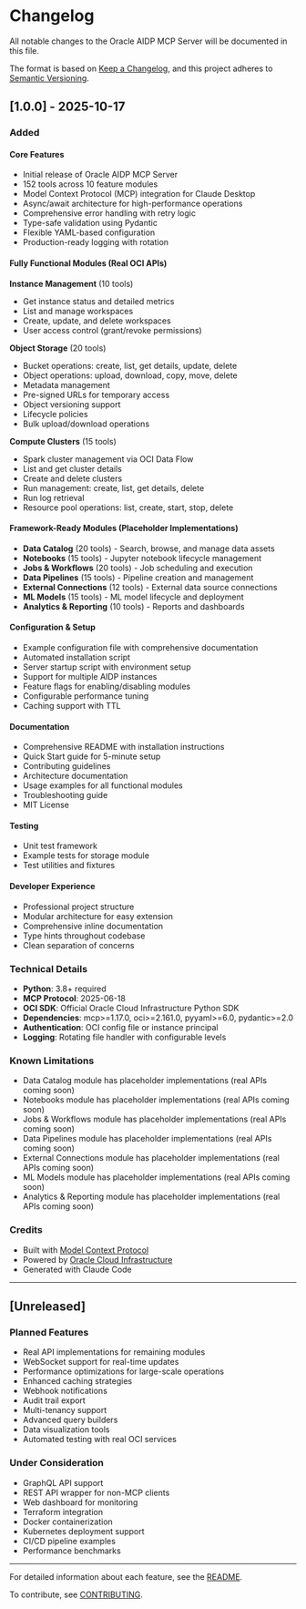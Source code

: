 # Changelog

All notable changes to the Oracle AIDP MCP Server will be documented in this file.

The format is based on [Keep a Changelog](https://keepachangelog.com/en/1.0.0/),
and this project adheres to [Semantic Versioning](https://semver.org/spec/v2.0.0.html).

## [1.0.0] - 2025-10-17

### Added

#### Core Features
- Initial release of Oracle AIDP MCP Server
- 152 tools across 10 feature modules
- Model Context Protocol (MCP) integration for Claude Desktop
- Async/await architecture for high-performance operations
- Comprehensive error handling with retry logic
- Type-safe validation using Pydantic
- Flexible YAML-based configuration
- Production-ready logging with rotation

#### Fully Functional Modules (Real OCI APIs)

**Instance Management** (10 tools)
- Get instance status and detailed metrics
- List and manage workspaces
- Create, update, and delete workspaces
- User access control (grant/revoke permissions)

**Object Storage** (20 tools)
- Bucket operations: create, list, get details, update, delete
- Object operations: upload, download, copy, move, delete
- Metadata management
- Pre-signed URLs for temporary access
- Object versioning support
- Lifecycle policies
- Bulk upload/download operations

**Compute Clusters** (15 tools)
- Spark cluster management via OCI Data Flow
- List and get cluster details
- Create and delete clusters
- Run management: create, list, get details, delete
- Run log retrieval
- Resource pool operations: list, create, start, stop, delete

#### Framework-Ready Modules (Placeholder Implementations)

- **Data Catalog** (20 tools) - Search, browse, and manage data assets
- **Notebooks** (15 tools) - Jupyter notebook lifecycle management
- **Jobs & Workflows** (20 tools) - Job scheduling and execution
- **Data Pipelines** (15 tools) - Pipeline creation and management
- **External Connections** (12 tools) - External data source connections
- **ML Models** (15 tools) - ML model lifecycle and deployment
- **Analytics & Reporting** (10 tools) - Reports and dashboards

#### Configuration & Setup
- Example configuration file with comprehensive documentation
- Automated installation script
- Server startup script with environment setup
- Support for multiple AIDP instances
- Feature flags for enabling/disabling modules
- Configurable performance tuning
- Caching support with TTL

#### Documentation
- Comprehensive README with installation instructions
- Quick Start guide for 5-minute setup
- Contributing guidelines
- Architecture documentation
- Usage examples for all functional modules
- Troubleshooting guide
- MIT License

#### Testing
- Unit test framework
- Example tests for storage module
- Test utilities and fixtures

#### Developer Experience
- Professional project structure
- Modular architecture for easy extension
- Comprehensive inline documentation
- Type hints throughout codebase
- Clean separation of concerns

### Technical Details

- **Python**: 3.8+ required
- **MCP Protocol**: 2025-06-18
- **OCI SDK**: Official Oracle Cloud Infrastructure Python SDK
- **Dependencies**: mcp>=1.17.0, oci>=2.161.0, pyyaml>=6.0, pydantic>=2.0
- **Authentication**: OCI config file or instance principal
- **Logging**: Rotating file handler with configurable levels

### Known Limitations

- Data Catalog module has placeholder implementations (real APIs coming soon)
- Notebooks module has placeholder implementations (real APIs coming soon)
- Jobs & Workflows module has placeholder implementations (real APIs coming soon)
- Data Pipelines module has placeholder implementations (real APIs coming soon)
- External Connections module has placeholder implementations (real APIs coming soon)
- ML Models module has placeholder implementations (real APIs coming soon)
- Analytics & Reporting module has placeholder implementations (real APIs coming soon)

### Credits

- Built with [Model Context Protocol](https://modelcontextprotocol.io/)
- Powered by [Oracle Cloud Infrastructure](https://www.oracle.com/cloud/)
- Generated with Claude Code

---

## [Unreleased]

### Planned Features

- Real API implementations for remaining modules
- WebSocket support for real-time updates
- Performance optimizations for large-scale operations
- Enhanced caching strategies
- Webhook notifications
- Audit trail export
- Multi-tenancy support
- Advanced query builders
- Data visualization tools
- Automated testing with real OCI services

### Under Consideration

- GraphQL API support
- REST API wrapper for non-MCP clients
- Web dashboard for monitoring
- Terraform integration
- Docker containerization
- Kubernetes deployment support
- CI/CD pipeline examples
- Performance benchmarks

---

For detailed information about each feature, see the [README](README.md).

To contribute, see [CONTRIBUTING](CONTRIBUTING.md).
